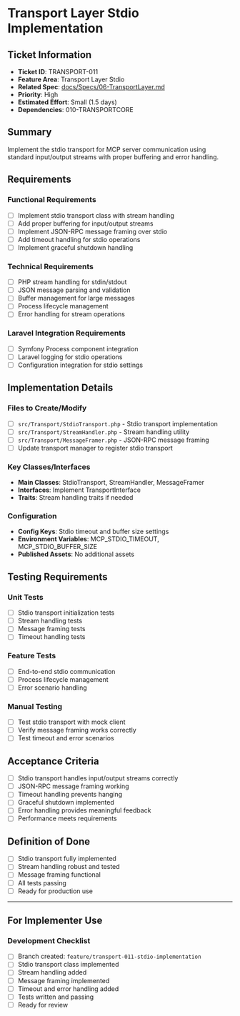 # Transport Layer Stdio Implementation

## Ticket Information
- **Ticket ID**: TRANSPORT-011
- **Feature Area**: Transport Layer Stdio
- **Related Spec**: [docs/Specs/06-TransportLayer.md](../Specs/06-TransportLayer.md)
- **Priority**: High
- **Estimated Effort**: Small (1.5 days)
- **Dependencies**: 010-TRANSPORTCORE

## Summary
Implement the stdio transport for MCP server communication using standard input/output streams with proper buffering and error handling.

## Requirements

### Functional Requirements
- [ ] Implement stdio transport class with stream handling
- [ ] Add proper buffering for input/output streams
- [ ] Implement JSON-RPC message framing over stdio
- [ ] Add timeout handling for stdio operations
- [ ] Implement graceful shutdown handling

### Technical Requirements
- [ ] PHP stream handling for stdin/stdout
- [ ] JSON message parsing and validation
- [ ] Buffer management for large messages
- [ ] Process lifecycle management
- [ ] Error handling for stream operations

### Laravel Integration Requirements
- [ ] Symfony Process component integration
- [ ] Laravel logging for stdio operations
- [ ] Configuration integration for stdio settings

## Implementation Details

### Files to Create/Modify
- [ ] `src/Transport/StdioTransport.php` - Stdio transport implementation
- [ ] `src/Transport/StreamHandler.php` - Stream handling utility
- [ ] `src/Transport/MessageFramer.php` - JSON-RPC message framing
- [ ] Update transport manager to register stdio transport

### Key Classes/Interfaces
- **Main Classes**: StdioTransport, StreamHandler, MessageFramer
- **Interfaces**: Implement TransportInterface
- **Traits**: Stream handling traits if needed

### Configuration
- **Config Keys**: Stdio timeout and buffer size settings
- **Environment Variables**: MCP_STDIO_TIMEOUT, MCP_STDIO_BUFFER_SIZE
- **Published Assets**: No additional assets

## Testing Requirements

### Unit Tests
- [ ] Stdio transport initialization tests
- [ ] Stream handling tests
- [ ] Message framing tests
- [ ] Timeout handling tests

### Feature Tests
- [ ] End-to-end stdio communication
- [ ] Process lifecycle management
- [ ] Error scenario handling

### Manual Testing
- [ ] Test stdio transport with mock client
- [ ] Verify message framing works correctly
- [ ] Test timeout and error scenarios

## Acceptance Criteria
- [ ] Stdio transport handles input/output streams correctly
- [ ] JSON-RPC message framing working
- [ ] Timeout handling prevents hanging
- [ ] Graceful shutdown implemented
- [ ] Error handling provides meaningful feedback
- [ ] Performance meets requirements

## Definition of Done
- [ ] Stdio transport fully implemented
- [ ] Stream handling robust and tested
- [ ] Message framing functional
- [ ] All tests passing
- [ ] Ready for production use

---

## For Implementer Use

### Development Checklist
- [ ] Branch created: `feature/transport-011-stdio-implementation`
- [ ] Stdio transport class implemented
- [ ] Stream handling added
- [ ] Message framing implemented
- [ ] Timeout and error handling added
- [ ] Tests written and passing
- [ ] Ready for review